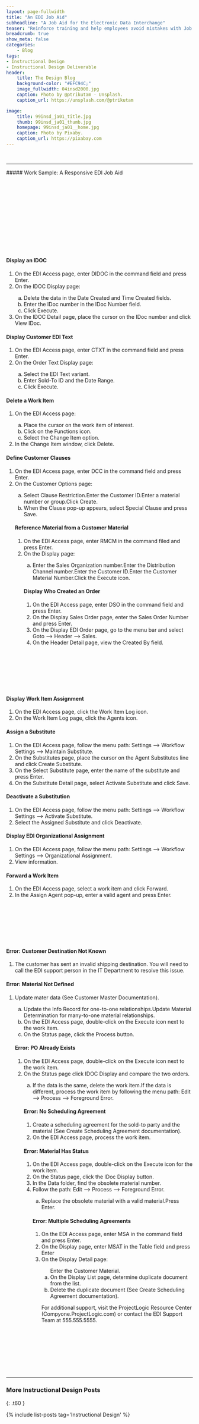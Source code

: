 ```yaml
---
layout: page-fullwidth
title: "An EDI Job Aid"
subheadline: "A Job Aid for the Electronic Data Interchange"
teaser: "Reinforce training and help employees avoid mistakes with Job Aid."
breadcrumb: true
show_meta: false
categories:
    - Blog
tags:
- Instructional Design
- Instructional Design Deliverable
header:
    title: The Design Blog
    background-color: "#EFC94C;"
    image_fullwidth: 04insd2000.jpg
    caption: Photo by @ptrikutam - Unsplash.
    caption_url: https://unsplash.com/@ptrikutam

image:
    title: 99insd_ja01_title.jpg
    thumb: 99insd_ja01_thumb.jpg
    homepage: 99insd_ja01__home.jpg
    caption: Photo by Pixaby.
    caption_url: https://pixabay.com
---
```

<br>
<hr>
##### Work Sample: A Responsive EDI Job Aid
<br>

<!-- phone, portrait, landscape, Plasma -->

<!-- phone and portrait -->
<div class="show-for-small-only"><img src="{{ site.urlimg }}99insd_ja02_shd.png" style="margin: 25px 0px 25px 0px" alt=""></div>
<div class="show-for-medium-only"><img src="{{ site.urlimg }}99insd_ja02_mhd.png" style="margin: 25px 0px 25px 0px" alt=""></div>


<div class="show-for-small-only"><img src="{{ site.urlimg }}99insd_ja02_ssub1.png" style="margin: 25px 0px 25px 0px" alt=""></div>
<div class="show-for-medium-only"><img src="{{ site.urlimg }}99insd_ja02_msub1.png" style="margin: 25px 0px 25px 0px" alt=""></div>

<div class="hidden-for-large-up">
  <h4>Display an IDOC</h4>
  <ol type="1">
    <li>On the EDI Access page, enter DIDOC in the command field and press Enter.</li>
    <li>On the IDOC Display page:</li>
      <ol type="a">
        <li>Delete the data in the Date Created and Time Created fields.</li>
        <li>Enter the IDoc number in the IDoc Number field.</li>
        <li>Click Execute.</li>
      </ol>
    <li>On the IDOC Detail page, place the cursor on the IDoc number and click View IDoc.</li>
  </ol>

  <h4>Display Customer EDI Text</h4>
  <ol type="1">
    <li>On the EDI Access page, enter CTXT in the command field and press Enter.</li>
    <li>On the Order Text Display page:</li>
      <ol type="a">
        <li>Select the EDI Text variant.</li>
        <li>Enter Sold-To ID and the Date Range.</li>
        <li>Click Execute.</li>
      </ol>
  </ol>

  <h4>Delete a Work Item</h4>
  <ol type="1">
    <li>On the EDI Access page:</li>
      <ol type="a">
        <li>Place the cursor on the work item of interest.</li>
        <li>Click on the Functions icon.</li>
        <li>Select the Change Item option.</li>
      </ol>
    <li>In the Change Item window, click Delete.</li>
  </ol>

  <h4>Define Customer Clauses</h4>
  <ol type="1">
    <li>On the EDI Access page, enter DCC in the command field and press Enter.</li>
    <li>On the Customer Options page:</li>
        <ol type="a">
          <li>Select Clause Restriction.</li)
          <li>Enter the Customer ID.</li)
          <li>Enter a material number or group.</li)
          <li>Click Create.</li)
        </ol>
    <li>When the Clause pop-up appears, select Special Clause and press Save.</li>
  </ol>

  <h4>Reference Material from a Customer Material</h4>
  <ol type="1">
    <li>On the EDI Access page, enter RMCM in the command filed and press Enter.</li>
    <li>On the Display page:</li>
        <ol type="a">
          <li>Enter the Sales Organization number.</li)
          <li>Enter the Distribution Channel number.</li)
          <li>Enter the Customer ID.</li)
          <li>Enter the Customer Material Number.</li)
          <li>Click the Execute icon.</li)
        </ol>
  </ol>

  <h4>Display Who Created an Order</h4>
  <ol type="1">
    <li>On the EDI Access page, enter DSO in the command field and press Enter.</li>
    <li>On the Display Sales Order page, enter the Sales Order Number and press Enter.</li>
    <li>On the Display EDI Order page, go to the menu bar and select Goto --> Header --> Sales.</li>
    <li>On the Header Detail page, view the Created By field.</li>
  </ol>
</div>

<div class="show-for-small-only"><img src="{{ site.urlimg }}99insd_ja02_ssub2.png" style="margin: 25px 0px 25px 0px" alt=""></div>
<div class="show-for-medium-only"><img src="{{ site.urlimg }}99insd_ja02_msub2.png" style="margin: 25px 0px 25px 0px" alt=""></div>

<div class="hidden-for-large-up">
  <h4>Display Work Item Assignment</h4>
  <ol type="1">
    <li>On the EDI Access page, click the Work Item Log icon.</li>
    <li>On the Work Item Log page, click the Agents icon.</li>
  </ol>

  <h4>Assign a Substitute</h4>
  <ol type="1">
    <li>On the EDI Access page, follow the menu path: Settings --> Workflow Settings --> Maintain Substitute.</li>
    <li>On the Substitutes page, place the cursor on the Agent Substitutes line and click Create Substitute.</li>
    <li>On the Select Substitute page, enter the name of the substitute and press Enter.</li>
    <li>On the Substitute Detail page, select Activate Substitute and click Save.</li>
  </ol>

  <h4>Deactivate a Substitution</h4>
  <ol type="1">
    <li>On the EDI Access page, follow the menu path: Settings --> Workflow Settings --> Activate Substitute.</li>
    <li>Select the Assigned Substitute and click Deactivate.</li>
  </ol>

  <h4>Display EDI Organizational Assignment</h4>
  <ol type="1">
    <li>On the EDI Access page, follow the menu path: Settings --> Workflow Settings --> Organizational Assignment.</li>
    <li>View information.</li>
  </ol>

  <h4>Forward a Work Item</h4>
  <ol type="1">
    <li>On the EDI Access page, select a work item and click Forward.</li>
    <li>In the Assign Agent pop-up, enter a valid agent and press Enter.</li>
  </ol>
</div>

<div class="show-for-small-only"><img src="{{ site.urlimg }}99insd_ja02_ssub3.png" style="margin: 25px 0px 25px 0px" alt=""></div>
<div class="show-for-medium-only"><img src="{{ site.urlimg }}99insd_ja02_msub3.png" style="margin: 25px 0px 25px 0px" alt=""></div>

<div class="hidden-for-large-up">
  <h4>Error: Customer Destination Not Known</h4>
  <ol type="1">
    <li>The customer has sent an invalid shipping destination. You will need to call the EDI support person in the IT Department to resolve this issue.</li>
  </ol>

  <h4>Error: Material Not Defined</h4>
  <ol type="1">
    <li>Update mater data (See Customer Master Documentation).</li>
      <ol type="a">
        <li>Update the Info Record for one-to-one relationships.</li)
        <li>Update Material Determination for many-to-one material relationships.</li)
      </ol>
    <li>On the EDI Access page, double-click on the Execute icon next to the work item.</li>
    <li>On the Status page, click the Process button.</li>
  </ol>

  <h4>Error: PO Already Exists</h4>
  <ol type="1">
    <li>On the EDI Access page, double-click on the Execute icon next to the work item.</li>
    <li>On the Status page click IDOC Display and compare the two orders.</li>
      <ol type="a">
        <li>If the data is the same, delete the work item.</li)
        <li>If the data is different, process the work item by following the menu path: Edit --> Process --> Foreground Error.</li)
      </ol>
  </ol>

  <h4>Error: No Scheduling Agreement</h4>
  <ol type="1">
    <li>Create a scheduling agreement for the sold-to party and the material (See Create Scheduling Agreement documentation).</li>
    <li>On the EDI Access page, process the work item.</li>
  </ol>

  <h4>Error: Material Has Status</h4>
  <ol type="1">
    <li>On the EDI Access page, double-click on the Execute icon for the work item.</li>
    <li>On the Status page, click the IDoc Display  button.</li>
    <li>In the Data folder, find the obsolete material number.</li>
    <li>Follow the path: Edit --> Process --> Foreground Error.</li>
      <ol type="a">
        <li>Replace the obsolete material with a valid material.</li)
        <li>Press Enter.</li)
      </ol>
  </ol>

  <h4>Error: Multiple Scheduling Agreements</h4>
  <ol type="1">
    <li>On the EDI Access page, enter MSA in the command field and press Enter.</li>
    <li>On the Display page, enter MSAT in the Table field and press Enter</li>
    <li>On the Display Detail page:</li>
      <ol type="a">
        <li)Click the Deselect All icon.</li)
        <li>Enter the Customer Material.</li)
        Click Execute.</li)
      </ol>
    <li>On the Display List page, determine duplicate document from the list.</li>
    <li>Delete the duplicate document (See Create Scheduling Agreement documentation).</li>  
  </ol>

  <p>For additional support, visit the ProjectLogic Resource Center (Compyone.ProjectLogic.com) or contact the EDI Support Team at 555.555.5555.</p>
</div>

<!-- landscape -->
<div class="show-for-large-up"><img src="{{ site.urlimg }}99insd_ja02_lg_01.png" style="margin: 25px 0px 25px 0px" alt=""></div>
<div class="show-for-large-up"><img src="{{ site.urlimg }}99insd_ja02_lg_02.png" style="margin: 25px 0px 25px 0px" alt=""></div>

<br>
<hr>

### More Instructional Design Posts
{: .t60 }

{% include list-posts tag='Instructional Design' %}
